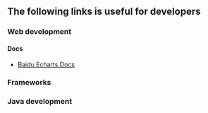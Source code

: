 ## The following links is useful for developers


### Web development

#### Docs

   - [Baidu Echarts Docs](http://echarts.baidu.com/echarts2/doc/doc.html#%E7%AE%80%E4%BB%8B)

### Frameworks


### Java development